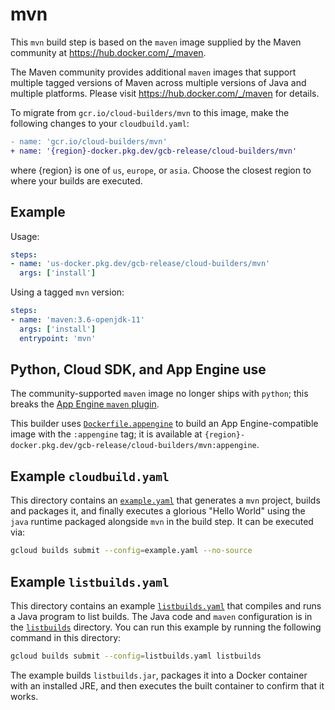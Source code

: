 # mvn

This `mvn` build step is based on the `maven` image supplied by the Maven
community at https://hub.docker.com/_/maven.

The Maven community provides additional `maven` images that support multiple
tagged versions of Maven across multiple versions of Java and multiple
platforms. Please visit https://hub.docker.com/_/maven for details.

To migrate from `gcr.io/cloud-builders/mvn` to this image, make the following
changes to your `cloudbuild.yaml`:

```diff
- name: 'gcr.io/cloud-builders/mvn'
+ name: '{region}-docker.pkg.dev/gcb-release/cloud-builders/mvn'
```

where {region} is one of `us`, `europe`, or `asia`. Choose the closest region to
where your builds are executed.

## Example

Usage:

```yaml
steps:
- name: 'us-docker.pkg.dev/gcb-release/cloud-builders/mvn'
  args: ['install']
```

Using a tagged `mvn` version:
```yaml
steps:
- name: 'maven:3.6-openjdk-11'
  args: ['install']
  entrypoint: 'mvn'
```

## Python, Cloud SDK, and App Engine use

The community-supported `maven` image no longer ships with `python`; this breaks
the [App Engine `maven`
plugin](https://cloud.google.com/appengine/docs/standard/java/using-maven).

This builder uses [`Dockerfile.appengine`](Dockerfile.appengine) to build an App
Engine-compatible image with the `:appengine` tag; it is available at
`{region}-docker.pkg.dev/gcb-release/cloud-builders/mvn:appengine`.

## Example `cloudbuild.yaml`

This directory contains an [`example.yaml`](example.yaml) that generates a `mvn`
project, builds and packages it, and finally executes a glorious "Hello World"
using the `java` runtime packaged alongside `mvn` in the build step.  It can be
executed via:
```bash
gcloud builds submit --config=example.yaml --no-source
```

## Example `listbuilds.yaml`

This directory contains an example [`listbuilds.yaml`](listbuilds.yaml) that
compiles and runs a Java program to list builds. The Java code and `maven`
configuration is in the [`listbuilds`](listbuilds) directory.  You can run this
example by running the following command in this directory:
```bash
gcloud builds submit --config=listbuilds.yaml listbuilds
```
The example builds `listbuilds.jar`, packages it into a Docker container with an
installed JRE, and then executes the built container to confirm that it works.
